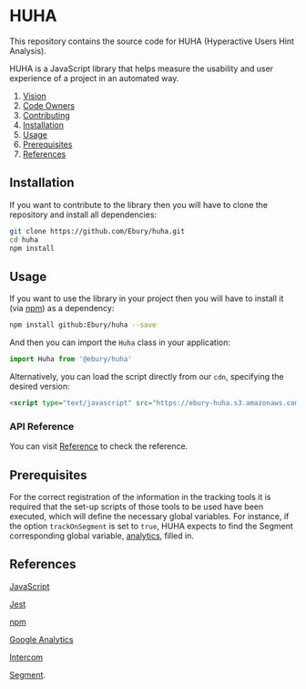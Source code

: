 # HUHA

This repository contains the source code for HUHA (Hyperactive Users Hint Analysis).

HUHA is a JavaScript library that helps measure the usability and user experience of a project in an automated way.

1. [Vision](VISION.md)
1. [Code Owners](CODEOWNERS)
1. [Contributing](CONTRIBUTING.md)
1. [Installation](#installation)
1. [Usage](#usage)
1. [Prerequisites](#prerequisites)
1. [References](#references)

## Installation

If you want to contribute to the library then you will have to clone the repository and install all dependencies:

```sh
git clone https://github.com/Ebury/huha.git
cd huha
npm install
```

## Usage

If you want to use the library in your project then you will have to install it (via [npm](https://www.npmjs.com/package/@ebury/huha)) as a dependency:

```sh
npm install github:Ebury/huha --save
```

And then you can import the `Huha` class in your application:

```javascript
import Huha from '@ebury/huha'
```

Alternatively, you can load the script directly from our `cdn`, specifying the desired version:

```html
<script type="text/javascript" src="https://ebury-huha.s3.amazonaws.com/3.0.0/huha.js"></script>
```

### API Reference

You can visit [Reference](REFERENCE.md) to check the reference.

## Prerequisites

For the correct registration of the information in the tracking tools it is required that the set-up scripts of those tools to be used have been executed, which will define the necessary global variables. For instance, if the option `trackOnSegment` is set to `true`, HUHA expects to find the Segment corresponding global variable,  [analytics](https://segment.com/docs/connections/sources/catalog/libraries/website/javascript/quickstart/), filled in.

## References

[JavaScript](https://developer.mozilla.org/en-US/docs/Web/JavaScript)

[Jest](https://jestjs.io/)

[npm](https://www.npmjs.com/)

[Google Analytics](https://analytics.google.com/analytics/web/)

[Intercom](https://www.intercom.com/)

[Segment](https://segment.com/).
